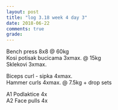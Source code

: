 ```yaml
---
layout: post
title: "log 3.18 week 4 day 3"
date: 2018-06-22
comments: true
grade:
---
```


Bench press 8x8 @ 60kg  
Kosi potisak bucicama 3xmax. @ 15kg     
Sklekovi 3xmax.   

Biceps curl - sipka 4xmax.     
Hammer curls 4xmax. @ 7.5kg + drop sets  

A1 Podlaktice 4x  
A2 Face pulls 4x  
